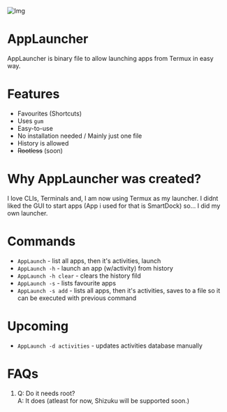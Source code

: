 ![Img](https://raw.githubusercontent.com/fluid-developer/fluid-developer.github.io/main/logos/AppLauncher-logo.png)

# AppLauncher
AppLauncher is binary file to allow launching apps from Termux in easy way.

# Features
- Favourites (Shortcuts)
- Uses `gum`
- Easy-to-use
- No installation needed / Mainly just one file
- History is allowed
- ~~Rootless~~ (soon)

# Why AppLauncher was created?
I love CLIs, Terminals and, I am now using Termux as my launcher. I didnt liked the GUI to start apps (App i used for that is SmartDock) so... I did my own launcher.

# Commands
- `AppLaunch` - list all apps, then it's activities, launch
- `AppLaunch -h` - launch an app (w/activity) from history
- `AppLaunch -h clear` - clears the history fild
- `AppLaunch -s` - lists favourite apps
- `AppLaunch -s add` - lists all apps, then it's activities, saves to a file so it can be executed with previous command
# Upcoming 
- `AppLaunch -d activities` - updates activities database manually

# FAQs
1. Q: Do it needs root?<br>
   A: It does (atleast for now, Shizuku will be supported soon.)
